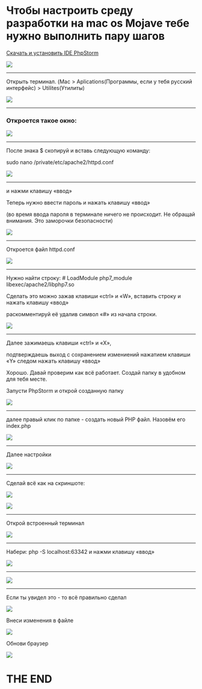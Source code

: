 # Чтобы настроить среду разработки на mac os Mojave тебе нужно выполнить пару шагов

[Скачать и установить IDE PhpStorm](https://www.jetbrains.com/phpstorm/)

![](img/1.1.png)

---

Открыть терминал. (Mac > Aplications(Программы, если у тебя русский интерфейс) > Utilites(Утилиты)

![](img/1.2.png)

---

### Откроется такое окно:

![](img/1.3.png)

---

После знака $ скопируй и вставь следующую команду:

sudo nano /private/etc/apache2/httpd.conf

![](img/1.4.png)

---

и нажми клавишу «ввод»

Теперь нужно ввести пароль и нажать клавишу «ввод»

(во время ввода пароля в терминале ничего не происходит. Не обращай внимания. Это заморочки безопасности)

![](img/1.5.png)

---

Откроется файл httpd.conf

![](img/1.6.png)

---

Нужно найти строку: # LoadModule php7_module libexec/apache2/libphp7.so

Сделать это можно зажав клавиши «ctrl» и «W», вставить строку и нажать клавишу «ввод»

раскомментируй её удалив символ «#» из начала строки.

![](img/1.7.png)

---

Далее зажимаешь клавиши «ctrl» и «Х», 

подтверждаешь выход с сохранением измениений нажатием клавиши «Y» следом нажать клавишу «ввод»

Хорошо. Давай проверим как всё работает. Создай папку в удобном для тебя месте.

Запусти PhpStorm и открой созданную папку

![](img/1.8.png)

---

далее правый клик по папке - создать новый PHP файл. Назовём его index.php

![](img/1.9.png)

---

Далее настройки

![](img/1.13.png)

---

Сделай всё как на скриншоте:

![](img/1.14.png)

![](img/1.15.png)

---

Открой встроенный терминал

![](img/1.10.png)

---

Набери: php -S localhost:63342 и нажми клавишу «ввод»

![](img/1.11.png)

---

![](img/1.12.png)

---

Если ты увидел это - то всё правильно сделал

![](img/1.16.png)

Внеси изменения в файле

![](img/1.19.png)

Обнови браузер

![](img/1.18.png)

# THE END
